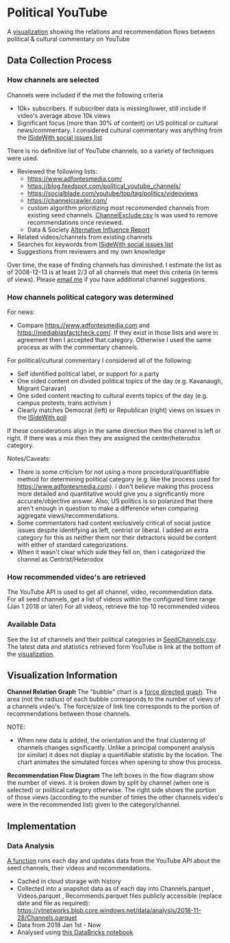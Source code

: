 # Political YouTube

A [visualization](https://pyt.azureedge.net) showing the relations and recommendation flows between political & cultural commentary on YouTube

## Data Collection Process 

### How channels are selected
Channels were included if the met the following criteria
- 10k+ subscribers. If subscriber data is missing/lower, still include if video's average above 10k views
- Significant focus (more than 30% of content) on US political or cultural news/commentary. I considered cultural commentary was anything from the [ISideWith social issues list](https://www.isidewith.com/en-us/polls)

There is no definitive list of YouTube channels, so a variety of techniques were used. 
- Reviewed the following lists:
    - https://www.adfontesmedia.com/
    - https://blog.feedspot.com/political_youtube_channels/
    - https://socialblade.com/youtube/top/tag/politics/videoviews
    - https://channelcrawler.com/
    - custom algorithm prioritizing most recommended channels from existing seed channels. [ChannelExclude.csv](Data/ChannelExclude.csv) is was used to remove recommendations once reviewed.
    - Data & Society [Alternative Influence Report](https://datasociety.net/output/alternative-influence/)
- Related videos/channels from existing channels
- Searches for keywords from [ISideWith social issues list](https://www.isidewith.com/en-us/polls)
- Suggestions from reviewers and my own knowledge

Over time, the ease of finding channels has diminished. I estimate the list as of 2008-12-13 is at least 2/3 of all channels that meet this criteria (in terms of views). Please [email me](mailto:mark@ledwich.com.au) if you have additional channel suggestions.

### How channels political category was determined
For news:
- Compare https://www.adfontesmedia.com and https://mediabiasfactcheck.com/. If they exist in those lists and were in agreement then I accepted that category. Otherwise I used the same process as with the commentary channels.

For political/cultural commentary I considered all of the following:
 - Self identified political label, or support for a party
 - One sided content on divided political topics of the day (e.g. Kavanaugh, Migrant Caravan)
 - One sided content reacting to cultural events topics of the day (e.g. campus protests, trans activism )
 - Clearly matches Democrat (left) or Republican (right) views on issues in the [ISideWith poll](https://www.isidewith.com/en-us/polls)

 If these considerations align in the same direction then the channel is left or right. If there was a mix then they are assigned the center/heterodox category.

 Notes/Caveats:
- There is some criticism for not using a more procedural/quantifiable method for determining political category (e.g. like the process used for https://www.adfontesmedia.com). I don't believe making this process more detailed and quantitative would give you a significantly more accurate/objective answer. Also, US politics is so polarized that there aren't enough in question to make a difference when comparing aggregate views/recommendations.
- Some commentators had content exclusively critical of social justice issues despite identifying as left, centrist or liberal. I added an extra category for this as neither them nor their detractors would be content with either of standard categorizations.
- When it wasn't clear which side they fell on, then I categorized the channel as Centrist/Heterodox

### How recommended video's are retrieved
The YouTube API is used to get all channel, video, recommendation data.
For all seed channels, get a list of videos within the configured time range (Jan 1 2018 or later)
For all videos, retrieve the top 10 recommended videos


### Available Data
See the list of channels and their political categories in [SeedChannels.csv](Data/SeedChannels.csv). The latest data and statistics retrieved form YouTube is link at the bottom of the [visualization](https://pyt.azureedge.net).

## Visualization Information

**Channel Relation Graph**
The "bubble" chart is a [force directed graph](https://en.wikipedia.org/wiki/Force-directed_graph_drawing). The area (not the radius) of each bubble corresponds to the number of views of a channels video's. The force/size of link line corresponds to the portion of recommendations between those channels.

NOTE:
- When new data is added, the orientation and the final clustering of channels changes significantly. Unlike a principal component analysis (or similar) it does not display a quantifiable statistic by the location. The chart animates the simulated forces when opening to show this process.


**Recommendation Flow Diagram**
The left boxes in the flow diagram show the number of views. it is broken down by split by channel (when one is selected) or political category otherwise. The right side shows the portion of those views (according to the number of times the other channels video's were in the recommended list) given to the category/channel. 

## Implementation
### Data Analysis

[A function](App/YtFunctions/YtFunctions.cs) runs each day and updates data from the YouTube API about the seed channels, their videos and recommendations.
- Cached in cloud storage with history
- Collected into a snapshot data as of each day into Channels.parquet , Videos.parquet , Recommends.parquet files publicly accessible (replace date and file as required): https://ytnetworks.blob.core.windows.net/data/analysis/2018-11-28/Channels.parquet
- Data from 2018 Jan 1st - Now
- Analysed using [this DataBricks notebook](https://databricks-prod-cloudfront.cloud.databricks.com/public/4027ec902e239c93eaaa8714f173bcfc/5467014801025226/1340434901968186/7194280856364978/latest.html) 


 
